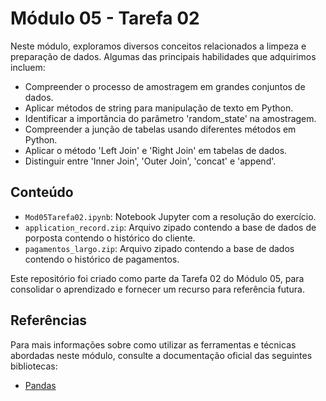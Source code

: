 # Módulo 05 - Tarefa 02

Neste módulo, exploramos diversos conceitos relacionados a limpeza e preparação de dados. Algumas das principais habilidades que adquirimos incluem:
- Compreender o processo de amostragem em grandes conjuntos de dados.
- Aplicar métodos de string para manipulação de texto em Python.
- Identificar a importância do parâmetro 'random_state' na amostragem.
- Compreender a junção de tabelas usando diferentes métodos em Python.
- Aplicar o método 'Left Join' e 'Right Join' em tabelas de dados.
- Distinguir entre 'Inner Join', 'Outer Join', 'concat' e 'append'.

## Conteúdo

- `Mod05Tarefa02.ipynb`: Notebook Jupyter com a resolução do exercício.
- `application_record.zip`: Arquivo zipado contendo a base de dados de porposta contendo o histórico do cliente.
- `pagamentos_largo.zip`: Arquivo zipado contendo a base de dados contendo o histórico de pagamentos.

Este repositório foi criado como parte da Tarefa 02 do Módulo 05, para consolidar o aprendizado e fornecer um recurso para referência futura.

## Referências

Para mais informações sobre como utilizar as ferramentas e técnicas abordadas neste módulo, consulte a documentação oficial das seguintes bibliotecas:

- [Pandas](https://pandas.pydata.org/docs/)
